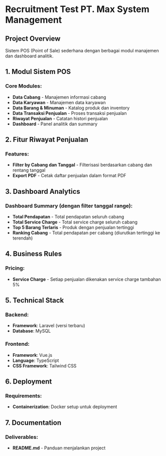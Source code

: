 # Recruitment Test PT. Max System Management

## Project Overview
Sistem POS (Point of Sale) sederhana dengan berbagai modul manajemen dan dashboard analitik.

## 1. Modul Sistem POS

### Core Modules:
- **Data Cabang** - Manajemen informasi cabang
- **Data Karyawan** - Manajemen data karyawan
- **Data Barang & Minuman** - Katalog produk dan inventory
- **Data Transaksi Penjualan** - Proses transaksi penjualan
- **Riwayat Penjualan** - Catatan histori penjualan
- **Dashboard** - Panel analitik dan summary

## 2. Fitur Riwayat Penjualan

### Features:
- **Filter by Cabang dan Tanggal** - Filterisasi berdasarkan cabang dan rentang tanggal
- **Export PDF** - Cetak daftar penjualan dalam format PDF

## 3. Dashboard Analytics

### Dashboard Summary (dengan filter tanggal range):
- **Total Pendapatan** - Total pendapatan seluruh cabang
- **Total Service Charge** - Total service charge seluruh cabang  
- **Top 5 Barang Terlaris** - Produk dengan penjualan tertinggi
- **Ranking Cabang** - Total pendapatan per cabang (diurutkan tertinggi ke terendah)

## 4. Business Rules

### Pricing:
- **Service Charge** - Setiap penjualan dikenakan service charge tambahan 5%

## 5. Technical Stack

### Backend:
- **Framework**: Laravel (versi terbaru)
- **Database**: MySQL

### Frontend:
- **Framework**: Vue.js
- **Language**: TypeScript
- **CSS Framework**: Tailwind CSS

## 6. Deployment

### Requirements:
- **Containerization**: Docker setup untuk deployment

## 7. Documentation

### Deliverables:
- **README.md** - Panduan menjalankan project